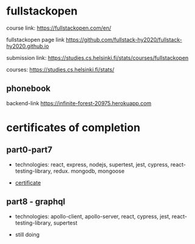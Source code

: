 # fullstackopen

course link: https://fullstackopen.com/en/

fullstackopen page link https://github.com/fullstack-hy2020/fullstack-hy2020.github.io

submission link: https://studies.cs.helsinki.fi/stats/courses/fullstackopen

courses: https://studies.cs.helsinki.fi/stats/

## phonebook

backend-link https://infinite-forest-20975.herokuapp.com

# certificates of completion
## part0-part7 

- technologies: react, express, nodejs, supertest, jest, cypress, react-testing-library, redux. mongodb, mongoose

- [certificate](https://studies.cs.helsinki.fi/stats/api/certificate/fullstackopen/en/14c420e2542e0107fd2e203d4c546ee1)

## part8 - graphql

- technologies: apollo-client, apollo-server, react, cypress, jest, react-testing-library, supertest

- still doing